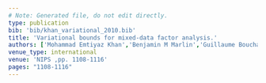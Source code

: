 ```yaml
---
# Note: Generated file, do not edit directly.
type: publication
bib: 'bib/khan_variational_2010.bib'
title: 'Variational bounds for mixed-data factor analysis.'
authors: ['Mohammad Emtiyaz Khan','Benjamin M Marlin','Guillaume Bouchard','Kevin P Murphy']
venue_type: international
venue: 'NIPS ,pp. 1108-1116'
pages: "1108-1116"
---
```

